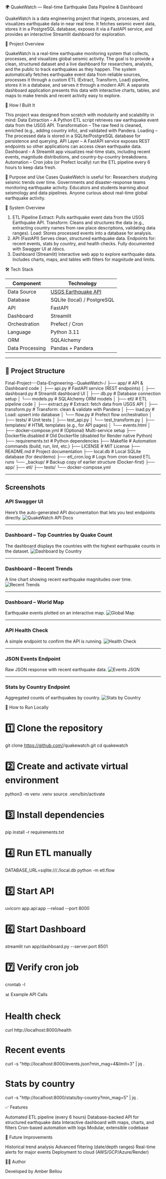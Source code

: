 🌍 QuakeWatch — Real-time Earthquake Data Pipeline & Dashboard

QuakeWatch is a data engineering project that ingests, processes, and visualizes earthquake data in near real time.
It fetches seismic event data, stores it in a PostgreSQL database, exposes it via a FastAPI service, and provides an interactive Streamlit dashboard for exploration.

📖 Project Overview

QuakeWatch is a real-time earthquake monitoring system that collects, processes, and visualizes global seismic activity. The goal is to provide a clean, structured dataset and a live dashboard for researchers, analysts, and the public to track earthquakes as they happen.
The system automatically fetches earthquake event data from reliable sources, processes it through a custom ETL (Extract, Transform, Load) pipeline, stores it in a database, and serves it through a modern API. A separate dashboard application presents this data with interactive charts, tables, and maps to make trends and recent activity easy to explore.

🔧 How I Built It

This project was designed from scratch with modularity and scalability in mind:
Data Extraction – A Python ETL script retrieves raw earthquake event data from the USGS API.
Transformation – The raw feed is cleaned, enriched (e.g., adding country info), and validated with Pandera.
Loading – The processed data is stored in a SQLite/PostgreSQL database for persistence and querying.
API Layer – A FastAPI service exposes REST endpoints so other applications can access clean earthquake data.
Dashboard – A Streamlit app visualizes real-time stats, including recent events, magnitude distributions, and country-by-country breakdowns.
Automation – Cron jobs (or Prefect locally) run the ETL pipeline every 6 hours to keep data fresh.

🎯 Purpose and Use Cases
QuakeWatch is useful for:
Researchers studying seismic trends over time.
Governments and disaster-response teams monitoring earthquake activity.
Educators and students learning about seismology and data pipelines.
Anyone curious about real-time global earthquake activity.

📌 System Overview
1. ETL Pipeline
Extract: Pulls earthquake event data from the USGS Earthquake API.
Transform: Cleans and structures the data (e.g., extracting country names from raw place descriptions, validating data ranges).
Load: Stores processed events into a database for analysis.
2. API (FastAPI)
Serves clean, structured earthquake data.
Endpoints for: recent events, stats by country, and health checks.
Fully documented with Swagger UI at /docs.
3. Dashboard (Streamlit)
Interactive web app to explore earthquake data.
Includes charts, maps, and tables with filters for magnitude and limits.

🛠 Tech Stack

| Component       | Technology                                                         |
| --------------- | ------------------------------------------------------------------ |
| Data Source     | [USGS Earthquake API](https://earthquake.usgs.gov/fdsnws/event/1/) |
| Database        | SQLite (local) / PostgreSQL                                        |
| API             | FastAPI                                                            |
| Dashboard       | Streamlit                                                          |
| Orchestration   | Prefect / Cron                                                     |
| Language        | Python 3.11                                                        |
| ORM             | SQLAlchemy                                                         |
| Data Processing | Pandas + Pandera                                                   |


---

## 📂 Project Structure

Final-Project---Data-Engineering--QuakeWatch-/
├── app/                     # API & Dashboard code
│   ├── api.py               # FastAPI service (REST endpoints)
│   ├── dashboard.py         # Streamlit dashboard UI
│   ├── db.py                # Database connection setup
│   └── models.py            # SQLAlchemy ORM models
│
├── etl/                     # ETL pipeline code
│   ├── extract.py           # Extract: fetch data from USGS API
│   ├── transform.py         # Transform: clean & validate with Pandera
│   ├── load.py              # Load: upsert into database
│   └── flow.py              # Prefect flow orchestration
│
├── tests/                   # Unit tests
│   ├── test_api.py
│   └── test_transform.py
│
├── templates/               # HTML templates (e.g., for API pages)
│   └── events.html
│
├── docker-compose.yml       # (Optional) Multi-service setup
├── Dockerfile.disabled      # Old Dockerfile (disabled for Render native Python)
├── requirements.txt         # Python dependencies
├── Makefile                 # Automation commands (build, run, lint, etc.)
├── LICENSE                  # MIT License
├── README.md                # Project documentation
├── local.db                 # Local SQLite database (for dev/demo)
├── etl_cron.log             # Logs from cron-based ETL runs
└── _backup/                 # Backup copy of earlier structure (Docker-first)
    ├── app/
    ├── etl/
    ├── tests/
    └── docker-compose.yml


---
## Screenshots

### API Swagger UI
Here’s the auto-generated API documentation that lets you test endpoints directly.
![QuakeWatch API Docs](https://github.com/user-attachments/assets/1d7a759b-3974-46f2-a732-4177036abb84)

---

### Dashboard – Top Countries by Quake Count
The dashboard displays the countries with the highest earthquake counts in the dataset.
![Dashboard by Country](https://github.com/user-attachments/assets/a969d52e-0cf2-4e91-893e-b82236c418f2)

---

### Dashboard – Recent Trends
A line chart showing recent earthquake magnitudes over time.
![Recent Trends](https://github.com/user-attachments/assets/66908318-8de1-431b-b511-ec1235d3dc2d)

---

### Dashboard – World Map
Earthquake events plotted on an interactive map.
![Global Map](https://github.com/user-attachments/assets/193a7068-ffc5-4082-88ec-d6de095ecf22)

---

### API Health Check
A simple endpoint to confirm the API is running.
![Health Check](https://github.com/user-attachments/assets/ee5f71e5-c78d-4d51-95a9-3486f1ba38d0)

---

### JSON Events Endpoint
Raw JSON response with recent earthquake data.
![Events JSON](https://github.com/user-attachments/assets/937d4601-32ea-4fe0-8769-efca7817af55)

---

### Stats by Country Endpoint
Aggregated counts of earthquakes by country.
![Stats by Country](https://github.com/user-attachments/assets/5cd99f0c-d48a-4821-ad54-0a706c6aa363)

🚀 How to Run Locally
# 1️⃣ Clone the repository
git clone https://github.com/<yourusername>/quakewatch.git
cd quakewatch

# 2️⃣ Create and activate virtual environment
python3 -m venv .venv
source .venv/bin/activate

# 3️⃣ Install dependencies
pip install -r requirements.txt

# 4️⃣ Run ETL manually
DATABASE_URL=sqlite:///./local.db python -m etl.flow

# 5️⃣ Start API
uvicorn app.api:app --reload --port 8000

# 6️⃣ Start Dashboard
streamlit run app/dashboard.py --server.port 8501

# 7️⃣ Verify cron job
crontab -l

📊 Example API Calls

# Health check
curl http://localhost:8000/health

# Recent events
curl -s "http://localhost:8000/events.json?min_mag=4&limit=3" | jq .

# Stats by country
curl -s "http://localhost:8000/stats/by-country?min_mag=5" | jq .


✅ Features

Automated ETL pipeline (every 6 hours)
Database-backed API for structured earthquake data
Interactive dashboard with maps, charts, and filters
Cron-based automation with logs
Modular, extensible codebase

📅 Future Improvements

Historical trend analysis
Advanced filtering (date/depth ranges)
Real-time alerts for major events
Deployment to cloud (AWS/GCP/Azure/Render)

👩‍💻 Author

Developed by Amber Bellou
